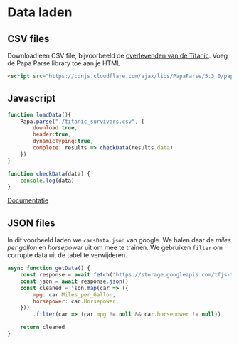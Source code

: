 # Data laden

## CSV files

Download een CSV file, bijvoorbeeld de [overlevenden van de Titanic](https://www.kaggle.com/c/titanic/data?select=train.csv). Voeg de Papa Parse library toe aan je HTML

```HTML
<script src="https://cdnjs.cloudflare.com/ajax/libs/PapaParse/5.3.0/papaparse.min.js"></script>
```

## Javascript

```javascript
function loadData(){
    Papa.parse("./titanic_survivors.csv", {
        download:true,
        header:true, 
        dynamicTyping:true,
        complete: results => checkData(results.data)
    })
}

function checkData(data) {
    console.log(data)
}
```
[Documentatie](https://www.papaparse.com)

## JSON files

In dit voorbeeld laden we `carsData.json` van google. We halen daar de *miles per gallon* en *horsepower* uit om mee te trainen. We gebruiken `filter` om corrupte data uit de tabel te verwijderen.

```javascript
async function getData() {
    const response = await fetch('https://storage.googleapis.com/tfjs-tutorials/carsData.json')
    const json = await response.json()
    const cleaned = json.map(car => ({
        mpg: car.Miles_per_Gallon,
        horsepower: car.Horsepower,
    }))
        .filter(car => (car.mpg != null && car.horsepower != null))

    return cleaned
}
```